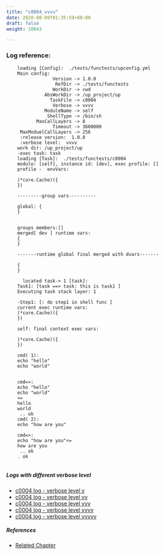 ```yaml
---
title: "c0004_vvvv"
date: 2020-08-09T01:35:59+88:00
draft: false
weight: 10043

---
```


### Log reference: <no value>

```
    loading [Config]:  ./tests/functests/upconfig.yml
    Main config:
                 Version -> 1.0.0
                  RefDir -> ./tests/functests
                 WorkDir -> cwd
              AbsWorkDir -> /up_project/up
                TaskFile -> c0004
                 Verbose -> vvvv
              ModuleName -> self
               ShellType -> /bin/sh
           MaxCallLayers -> 8
                 Timeout -> 3600000
     MaxModuelCallLayers -> 256
     :release version:  1.0.0
     :verbose level:  vvvv
    work dir: /up_project/up
    -exec task: task
    loading [Task]:  ./tests/functests/c0004
    module: [self], instance id: [dev], exec profile: []
    profile -  envVars:
    
    (*core.Cache)({
    })
    
    ---------group vars----------
    
    global: {
    }
    
    
    groups members:[]
    merged[ dev ] runtime vars:
    {
    }
    
    -------runtime global final merged with dvars-------
    
    {
    }
    
      located task-> 1 [task]: 
    Task1: [task ==> task: this is task1 ]
    Executing task stack layer: 1
    
    -Step1: [: do step1 in shell func ]
    current exec runtime vars:
    (*core.Cache)({
    })
    
    self: final context exec vars:
    
    (*core.Cache)({
    })
    
    cmd( 1):
    echo "hello"
    echo "world"
    
    
    cmd=>:
    echo "hello"
    echo "world"
    <=
    hello
    world
     .. ok
    cmd( 2):
    echo "how are you"
    
    cmd=>:
    echo "how are you"<=
    how are you
     .. ok
    . ok
    
```

##### Logs with different verbose level
* [c0004 log - verbose level v](../../logs/c0004_v)
* [c0004 log - verbose level vv](../../logs/c0004_vv)
* [c0004 log - verbose level vvv](../../logs/c0004_vvv)
* [c0004 log - verbose level vvvv](../../logs/c0004_vvvv)
* [c0004 log - verbose level vvvvv](../../logs/c0004_vvvvv)

##### References
* [Related Chapter](../../quick-start/c0004)
